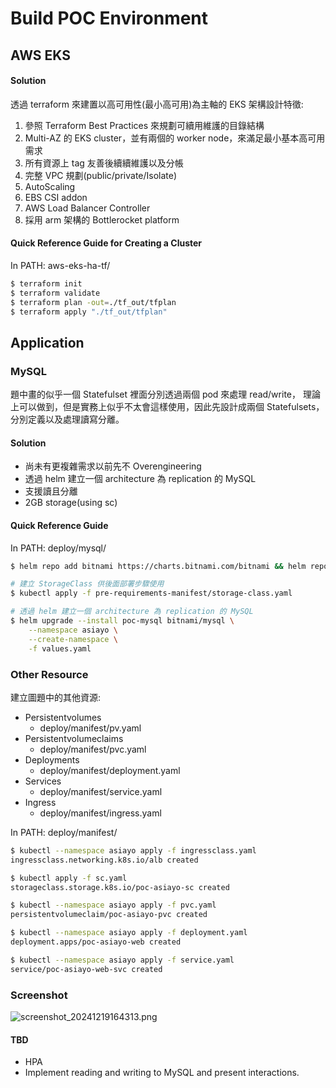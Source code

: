# Build POC Environment

## AWS EKS

#### Solution

透過 terraform 來建置以高可用性(最小高可用)為主軸的 EKS 架構設計特徵:

1. 參照 Terraform Best Practices 來規劃可續用維護的目錄結構
2. Multi-AZ 的 EKS cluster，並有兩個的 worker node，來滿足最小基本高可用需求
3. 所有資源上 tag 友善後續續維護以及分帳
4. 完整 VPC 規劃(public/private/Isolate)
5. AutoScaling
6. EBS CSI addon
7. AWS Load Balancer Controller
8. 採用 arm 架構的 Bottlerocket platform

#### Quick Reference Guide for Creating a Cluster

In PATH: aws-eks-ha-tf/

```bash
$ terraform init
$ terraform validate
$ terraform plan -out=./tf_out/tfplan
$ terraform apply "./tf_out/tfplan"
```

## Application

### MySQL

題中畫的似乎一個 Statefulset 裡面分別透過兩個 pod 來處理 read/write，
理論上可以做到，但是實務上似乎不太會這樣使用，因此先設計成兩個 Statefulsets，
分別定義以及處理讀寫分離。

#### Solution

- 尚未有更複雜需求以前先不 Overengineering
- 透過 helm 建立一個 architecture 為 replication 的 MySQL
- 支援讀且分離
- 2GB storage(using sc)

#### Quick Reference Guide

In PATH: deploy/mysql/

```bash
$ helm repo add bitnami https://charts.bitnami.com/bitnami && helm repo update

# 建立 StorageClass 供後面部署步驟使用
$ kubectl apply -f pre-requirements-manifest/storage-class.yaml

# 透過 helm 建立一個 architecture 為 replication 的 MySQL
$ helm upgrade --install poc-mysql bitnami/mysql \
    --namespace asiayo \
    --create-namespace \
    -f values.yaml

```

### Other Resource

建立圖題中的其他資源:

- Persistentvolumes
  - deploy/manifest/pv.yaml
- Persistentvolumeclaims
  - deploy/manifest/pvc.yaml
- Deployments
  - deploy/manifest/deployment.yaml
- Services
  - deploy/manifest/service.yaml
- Ingress
  - deploy/manifest/ingress.yaml

In PATH: deploy/manifest/
```bash
$ kubectl --namespace asiayo apply -f ingressclass.yaml
ingressclass.networking.k8s.io/alb created

$ kubectl apply -f sc.yaml
storageclass.storage.k8s.io/poc-asiayo-sc created

$ kubectl --namespace asiayo apply -f pvc.yaml
persistentvolumeclaim/poc-asiayo-pvc created

$ kubectl --namespace asiayo apply -f deployment.yaml
deployment.apps/poc-asiayo-web created

$ kubectl --namespace asiayo apply -f service.yaml
service/poc-asiayo-web-svc created
````


### Screenshot
![screenshot_20241219164313.png](screenshot_20241219164313.png)

#### TBD

- HPA
- Implement reading and writing to MySQL and present interactions.